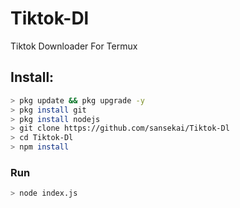 # Tiktok-Dl
Tiktok Downloader For Termux

## Install:
```bash
> pkg update && pkg upgrade -y
> pkg install git
> pkg install nodejs
> git clone https://github.com/sansekai/Tiktok-Dl
> cd Tiktok-Dl
> npm install
```

### Run
```bash
> node index.js
```
